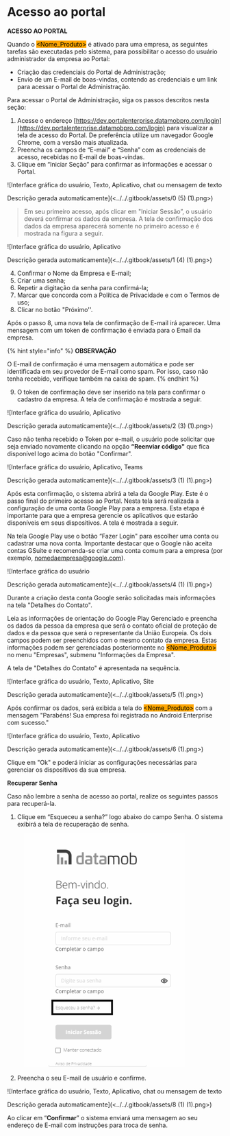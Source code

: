 # Acesso ao portal

**ACESSO AO PORTAL**

Quando o <mark style="background-color:orange;">\<Nome\_Produto></mark> é ativado para uma empresa, as seguintes tarefas são executadas pelo sistema, para possibilitar o acesso do usuário administrador da empresa ao Portal:

* Criação das credenciais do Portal de Administração;
* Envio de um E-mail de boas-vindas, contendo as credenciais e um link para acessar o Portal de Administração.

Para acessar o Portal de Administração, siga os passos descritos nesta seção:

1. Acesse o endereço [https://dev.portalenterprise.datamobpro.com/login](https://dev.portalenterprise.datamobpro.com/login) para visualizar a tela de acesso do Portal. De preferência utilize um navegador Google Chrome, com a versão mais atualizada.
2. Preencha os campos de “E-mail” e “Senha” com as credenciais de acesso, recebidas no E-mail de boas-vindas.
3. Clique em “Iniciar Seção” para confirmar as informações e acessar o Portal.

![Interface gráfica do usuário, Texto, Aplicativo, chat ou mensagem de texto

Descrição gerada automaticamente](<../../.gitbook/assets/0 (5) (1).png>)

> Em seu primeiro acesso, após clicar em "Iniciar Sessão”, o usuário deverá confirmar os dados da empresa. A tela de confirmação dos dados da empresa aparecerá somente no primeiro acesso e é mostrada na figura a seguir.

![Interface gráfica do usuário, Aplicativo

Descrição gerada automaticamente](<../../.gitbook/assets/1 (4) (1).png>)

4. Confirmar o Nome da Empresa e E-mail;&#x20;
5. Criar uma senha;
6. Repetir a digitação da senha para confirmá-la;
7. Marcar que concorda com a Política de Privacidade e com o Termos de uso;
8. Clicar no botão "Próximo''.

Após o passo 8, uma nova tela de confirmação de E-mail irá aparecer. Uma mensagem com um token de confirmação é enviada para o Email da empresa.&#x20;

{% hint style="info" %}
**OBSERVAÇÃO**

O E-mail de confirmação é uma mensagem automática e pode ser identificada em seu provedor de E-mail como spam. Por isso, caso não tenha recebido, verifique também na caixa de spam.
{% endhint %}

9. O token de confirmação deve ser inserido na tela para confirmar o cadastro da empresa.  A tela de confirmação é mostrada a seguir.

![Interface gráfica do usuário, Aplicativo

Descrição gerada automaticamente](<../../.gitbook/assets/2 (3) (1).png>)

Caso não tenha recebido o Token por e-mail, o usuário pode solicitar que seja enviado novamente clicando na opção **“Reenviar código"** que fica disponível logo acima do botão "Confirmar".

![Interface gráfica do usuário, Aplicativo, Teams

Descrição gerada automaticamente](<../../.gitbook/assets/3 (1) (1).png>)

Após esta confirmação, o sistema abrirá a tela da Google Play. Este é o passo final do primeiro acesso ao Portal. Nesta tela será realizada a configuração de uma conta Google Play para a empresa. Esta etapa é importante para que a empresa gerencie os aplicativos que estarão disponíveis em seus dispositivos. A tela é mostrada a seguir.

Na tela Google Play use o botão “Fazer Login" para escolher uma conta ou cadastrar uma nova conta. Importante destacar que o Google não aceita contas GSuite e recomenda-se criar uma conta comum para a empresa (por exemplo, [nomedaempresa@google.com](mailto:nomedaempresa@google.com)).&#x20;

![Interface gráfica do usuário

Descrição gerada automaticamente](<../../.gitbook/assets/4 (1) (1).png>)

Durante a criação desta conta Google serão solicitadas mais informações na tela "Detalhes do Contato". &#x20;

Leia as informações de orientação do Google Play Gerenciado e preencha os dados da pessoa da empresa que será o contato oficial de proteção de dados e da pessoa que será o representante da União Europeia.  Os dois campos podem ser preenchidos com o mesmo contato da empresa. Estas informações podem ser gerenciadas posteriormente no <mark style="background-color:orange;">\<Nome\_Produto></mark> no menu "Empresas", submenu "Informações da Empresa".

A tela de "Detalhes do Contato" é apresentada na sequência.&#x20;

![Interface gráfica do usuário, Texto, Aplicativo, Site

Descrição gerada automaticamente](<../../.gitbook/assets/5 (1).png>)

Após confirmar os dados, será exibida a tela do <mark style="background-color:orange;">\<Nome\_Produto></mark> com a mensagem "Parabéns! Sua empresa foi registrada no Android Enterprise com sucesso."&#x20;

![Interface gráfica do usuário, Texto, Aplicativo

Descrição gerada automaticamente](<../../.gitbook/assets/6 (1).png>)

Clique em "Ok" e poderá iniciar as configurações necessárias para gerenciar os dispositivos da sua empresa.

**Recuperar Senha**

Caso não lembre a senha de acesso ao portal, realize os seguintes passos para recuperá-la.

1. Clique em “Esqueceu a senha?” logo abaixo do campo Senha. O sistema exibirá a tela de recuperação de senha.

<figure><img src="../../.gitbook/assets/7 (1) (1).png" alt="" width="375"><figcaption></figcaption></figure>

2. Preencha o seu E-mail de usuário e confirme.

![Interface gráfica do usuário, Texto, Aplicativo, chat ou mensagem de texto

Descrição gerada automaticamente](<../../.gitbook/assets/8 (1) (1).png>)

Ao clicar em “**Confirmar**” o sistema enviará uma mensagem ao seu endereço de E-mail com instruções para troca de senha.&#x20;
